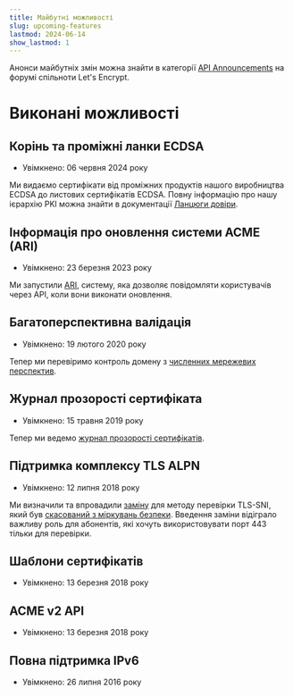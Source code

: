 ```yaml
---
title: Майбутні можливості
slug: upcoming-features
lastmod: 2024-06-14
show_lastmod: 1
---
```


Анонси майбутніх змін можна знайти в категорії [API Announcements](https://community.letsencrypt.org/c/api-announcements/18) на форумі спільноти Let's Encrypt.

# Виконані можливості

## Корінь та проміжні ланки ECDSA

* Увімкнено: 06 червня 2024 року

Ми видаємо сертифікати від проміжних продуктів нашого виробництва ECDSA до листових сертифікатів ECDSA. Повну інформацію про нашу ієрархію PKI можна знайти в документації [Ланцюги довіри](/certificates/).

## Інформація про оновлення системи ACME (ARI)

* Увімкнено: 23 березня 2023 року

Ми запустили [ARI](https://letsencrypt.org/2023/03/23/improving-resliiency-and-reliability-with-ari.html), систему, яка дозволяє повідомляти користувачів через API, коли вони виконати оновлення.

## Багатоперспективна валідація

* Увімкнено: 19 лютого 2020 року

Тепер ми перевіримо контроль домену з [численних мережевих перспектив](https://letsencrypt.org/2020/02/19/multi-perspective-validation.html).

## Журнал прозорості сертифіката

* Увімкнено: 15 травня 2019 року

Тепер ми ведемо [журнал прозорості сертифікатів](/docs/ct-logs).

## Підтримка комплексу TLS ALPN

* Увімкнено: 12 липня 2018 року

Ми визначили та впровадили [заміну](https://tools.ietf.org/html/rfc8737) для методу перевірки TLS-SNI, який був [скасований з міркувань безпеки](https://community.letsencrypt.org/t/important-what-you-need-to-know-about-tls-sni-validation-issues/50811). Введення заміни відіграло важливу роль для абонентів, які хочуть використовувати порт 443 тільки для перевірки.

## Шаблони сертифікатів

* Увімкнено: 13 березня 2018 року

## ACME v2 API

* Увімкнено: 13 березня 2018 року

## Повна підтримка IPv6

* Увімкнено: 26 липня 2016 року
